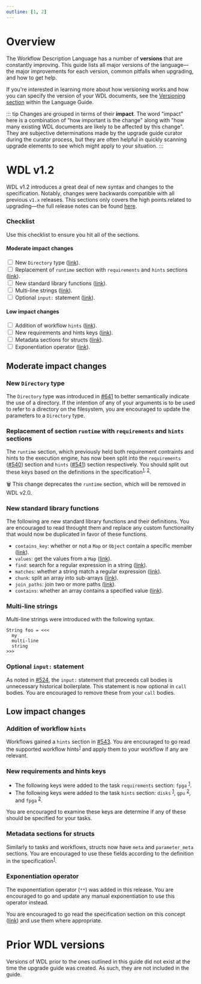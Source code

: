 ```yaml
---
outline: [1, 2]
---
```


# Overview

The Workflow Description Language has a number of **versions** that are
constantly improving. This guide lists all major versions of the language—the
major improvements for each version, common pitfalls when upgrading, and how to
get help.

If you're interested in learning more about how versioning works and how you can
specify the version of your WDL documents, see the [Versioning section] within
the Language Guide.

::: tip
Changes are grouped in terms of their **impact**. The word "impact" here is a
combination of "how important is the change" along with "how many existing WDL
documents are likely to be affected by this change". They are subjective
determinations made by the upgrade guide curator during the curator process, but
they are often helpful in quickly scanning upgrade elements to see which might
apply to your situation.
:::

# WDL v1.2

WDL v1.2 introduces a great deal of new syntax and changes to the specification.
Notably, changes were backwards compatible with all previous `v1.x` releases.
This sections only covers the high points related to upgrading—the full release
notes can be found [here][wdl-v1.2-release-notes].

### Checklist

Use this checklist to ensure you hit all of the sections.

#### Moderate impact changes 

<input type="checkbox" /> New `Directory` type ([link](#new-directory-type)).<br />
<input type="checkbox" /> Replacement of `runtime` section with `requirements` and `hints` sections ([link](#replacement-of-runtime-with-requirements-and-hints)). <br />
<input type="checkbox" /> New standard library functions
([link](#new-standard-library-functions)). <br />
<input type="checkbox" /> Multi-line strings ([link](#multi-line-strings)). <br />
<input type="checkbox" /> Optional `input:` statement ([link](#optional-input-statement)). <br />

#### Low impact changes 

<input type="checkbox" /> Addition of workflow `hints` ([link](#addition-of-workflow-hints)). <br />
<input type="checkbox" /> New requirements and hints keys ([link](#new-requirements-and-hints-keys)). <br />
<input type="checkbox" /> Metadata sections for structs ([link](#metadata-sections-for-structs)). <br />
<input type="checkbox" /> Exponentiation operator ([link](#exponentiation-operator)). <br />

## Moderate impact changes

### New `Directory` type

The `Directory` type was introduced in
[#641](https://github.com/openwdl/wdl/pull/641) to better semantically indicate
the use of a directory. If the intention of any of your arguments is to be used
to refer to a directory on the filesystem, you are encouraged to update the
parameters to a `Directory` type.

### Replacement of section `runtime` with `requirements` and `hints` sections

The `runtime` section, which previously held both requirement contraints and
hints to the execution engine, has now been split into the `requirements`
([#540](https://github.com/openwdl/wdl/issues/540)) section and `hints`
([#541](https://github.com/openwdl/wdl/issues/541)) section respectively. You
should split out these keys based on the definitions in the
specification<sup>[1](https://github.com/openwdl/wdl/blob/wdl-1.2/SPEC.md#-requirements-section),
[2](https://github.com/openwdl/wdl/blob/wdl-1.2/SPEC.md#-hints-section)</sup>.

🗑️ This change deprecates the `runtime` section, which will be removed in WDL
v2.0.

### New standard library functions

The following are new standard library functions and their definitions. You are
encouraged to read throught them and replace any custom functionality that would
now be duplicated in favor of these functions.

- `contains_key`: whether or not a `Map` or `Object` contain a specific member
  ([link](https://github.com/openwdl/wdl/blob/wdl-1.2/SPEC.md#-contains_key)).
- `values`: get the values from a `Map`
  ([link](https://github.com/openwdl/wdl/blob/wdl-1.2/SPEC.md#-values)).
- `find`: search for a regular expression in a string
  ([link](https://github.com/openwdl/wdl/blob/wdl-1.2/SPEC.md#-find)).
- `matches`: whether a string match a regular expression
  ([link](https://github.com/openwdl/wdl/blob/wdl-1.2/SPEC.md#-matches)).
- `chunk`: split an array into sub-arrays
  ([link](https://github.com/openwdl/wdl/blob/wdl-1.2/SPEC.md#-chunk)).
- `join_paths`: join two or more paths
  ([link](https://github.com/openwdl/wdl/blob/wdl-1.2/SPEC.md#-join_paths)).
- `contains`: whether an array contains a specified value
  ([link](https://github.com/openwdl/wdl/blob/wdl-1.2/SPEC.md#-contains)).


### Multi-line strings

Multi-line strings were introduced with the following syntax.

```wdl
String foo = <<<
  my
  multi-line
  string
>>>
```

### Optional `input:` statement

As noted in [#524](https://github.com/openwdl/wdl/pull/524), the `input:`
statement that preceeds call bodies is unnecessary historical boilerplate. This
statement is now optional in `call` bodies. You are encouraged to remove these
from your `call` bodies.

## Low impact changes

### Addition of workflow `hints`

Workflows gained a `hints` section in
[#543](https://github.com/openwdl/wdl/issues/543). You are encouraged to go read
the supported workflow
hints<sup>[1](https://github.com/openwdl/wdl/blob/wdl-1.2/SPEC.md#workflow-hints)</sup>
and apply them to your workflow if any are relevant.

### New requirements and hints keys

- The following keys were added to the task `requirements` section: `fpga`
<sup>[1](https://github.com/openwdl/wdl/blob/wdl-1.2/SPEC.md#hardware-accelerators-gpu-and--fpga)</sup>.
- The following keys were added to the task `hints` section: `disks`
<sup>[1](https://github.com/openwdl/wdl/blob/wdl-1.2/SPEC.md#-disks)</sup>,
`gpu`
<sup>[2](https://github.com/openwdl/wdl/blob/wdl-1.2/SPEC.md#-gpu-and--fpga)</sup>,
and `fpga`
<sup>[2](https://github.com/openwdl/wdl/blob/wdl-1.2/SPEC.md#-gpu-and--fpga)</sup>.

You are encouraged to examine these keys are determine if any of these should be
specified for your tasks.

### Metadata sections for structs

Similarly to tasks and workflows, structs now have `meta` and `parameter_meta`
sections. You are encouraged to use these fields according to the definition in
the
specification<sup>[1](https://github.com/openwdl/wdl/blob/wdl-1.2/SPEC.md#struct-definition)</sup>.

### Exponentiation operator

The exponentiation operator (`**`) was added in this release. You are encouraged
to go and update any manual exponentiation to use this operator instead.

You are encouraged to go read the specification section on this concept
([link](https://github.com/openwdl/wdl/blob/wdl-1.2/SPEC.md#multi-line-strings))
and use them where appropriate.

# Prior WDL versions

Versions of WDL prior to the ones outlined in this guide did not exist at the
time the upgrade guide was created. As such, they are not included in the guide.

[wdl-v1.2-release-notes]: https://github.com/openwdl/wdl/releases/tag/v1.2.0
[Versioning section]: ../language-guide/versions.md
